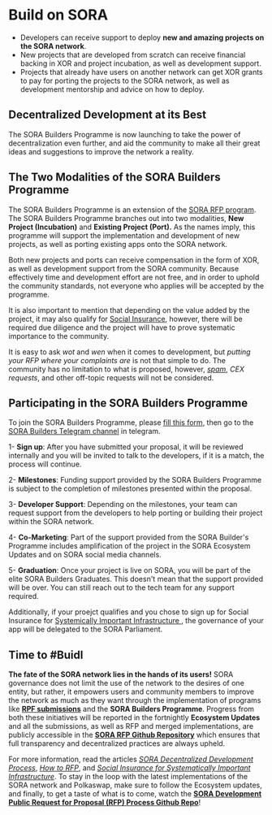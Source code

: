 # Build on SORA
- Developers can receive support to deploy **new and amazing projects on the SORA network**.
- New projects that are developed from scratch can receive financial backing in XOR and project incubation, as well as development support.
- Projects that already have users on another network can get XOR
  grants to pay for porting the projects to the SORA network, as well
  as development mentorship and advice on how to deploy.
  
## Decentralized Development at its Best

The SORA Builders Programme is now launching to take the power of decentralization even further, and aid the community to make all their great ideas and suggestions to improve the network a reality. 

## The Two Modalities of the SORA Builders Programme

The SORA Builders Programme is an extension of the [SORA RFP program](rfp.md). The SORA Builders Programme branches out into two modalities, **New Project (Incubation)** and **Existing Project (Port).** As the names imply, this programme will support the implementation and development of new projects, as well as porting existing apps onto the SORA network. 

Both new projects and ports can receive compensation in the form of XOR, as well as development support from the SORA community. Because effectively time and development effort are not free, and in order to uphold the community standards, not everyone who applies will be accepted by the programme.

It is also important to mention that depending on the value added by the project, it may also qualify for [Social Insurance](https://medium.com/sora-xor/social-insurance-for-systematically-important-infrastructure-18a63ef711ca), however, there will be required due diligence and the project will have to prove systematic importance to the community.

It is easy to ask *wot* and *wen* when it comes to development, but *putting your RFP where your complaints are* is not that simple to do. The community has no limitation to what is proposed, however, *[spam](https://youtu.be/duFierM1yDg)*, *CEX requests*, and other off-topic requests will not be considered.

## Participating in the SORA Builders Programme

To join the SORA Builders Programme, please [fill this
form](https://forms.gle/1cdvKTHLXnBXbMTr9), then go to the [SORA
Builders Telegram channel](https://t.me/sorabuilders) in telegram.

1- **Sign up**: After you have submitted your proposal, it will be reviewed
  internally and you will be invited to talk to the developers, if it
  is a match, the process will continue.
  
2- **Milestones**: Funding support provided by the SORA Builders
  Programme is subject to the completion of milestones presented
  within the proposal. 
  
3- **Developer Support**: Depending on the milestones, your team can
    request support from the developers to help porting or building
    their project within the SORA network.
	
4- **Co-Marketing**: Part of the support provided from the SORA
  Builder's Programme includes amplification of the project in the
  SORA Ecosystem Updates and on SORA social media channels.
  
5- **Graduation**: Once your project is live on SORA, you will be part
  of the elite SORA Builders Graduates. This doesn't mean that the
  support provided will be over. You can still reach out to the tech
  team for any support required. 
  
Additionally, if your proejct qualifies and you chose to sign up for Social Insurance for [Systemically Important Infrastructure
  ](social-insurance.md), the governance of your app will be delegated to the SORA Parliament. 


## Time to #Buidl

**The fate of the SORA network lies in the hands of its users!** SORA
governance does not limit the use of the network to the desires of one
entity, but rather, it empowers users and community members to improve
the network as much as they want through the implementation of
programs like [**RPF
submissions**](rfp.md)
and the **SORA Builders Programme**. Progress from both these
initiatives will be reported in the fortnightly **Ecosystem Updates**
and all the submissions, as well as RFP and merged implementations,
are publicly accessible in the **[SORA RFP Github
Repository](https://github.com/sora-xor/rfps)** which ensures that
full transparency and decentralized practices are always upheld.



For more information, read the articles *[SORA Decentralized Development Process](decentralised-development-process.md)*, [*How to RFP*](rfp.md), and [*Social Insurance for Systematically Important Infrastructure*](social-insurance.md). To stay in the loop with the latest implementations of the SORA network and Polkaswap, make sure to follow the Ecosystem updates, and finally, to get a taste of what is to come, watch the **[SORA Development Public Request for Proposal (RFP) Process Github Repo](https://github.com/sora-xor/rfps)**!
